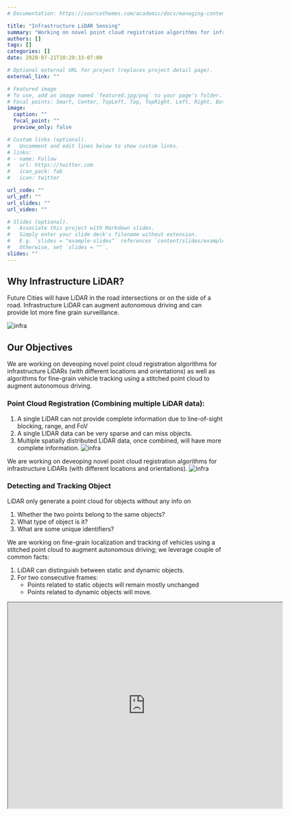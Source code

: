 ```yaml
---
# Documentation: https://sourcethemes.com/academic/docs/managing-content/

title: "Infrastructure LiDAR Sensing"
summary: "Working on novel point cloud registration algorithms for infrastructure LiDARs (with different locations and orientations). Also working on algorithms for fine-grain vehicle tracking using a stitched point cloud to augment autonomous driving."
authors: []
tags: []
categories: []
date: 2020-07-21T10:29:33-07:00

# Optional external URL for project (replaces project detail page).
external_link: ""

# Featured image
# To use, add an image named `featured.jpg/png` to your page's folder.
# Focal points: Smart, Center, TopLeft, Top, TopRight, Left, Right, BottomLeft, Bottom, BottomRight.
image:
  caption: ""
  focal_point: ""
  preview_only: false

# Custom links (optional).
#   Uncomment and edit lines below to show custom links.
# links:
# - name: Follow
#   url: https://twitter.com
#   icon_pack: fab
#   icon: twitter

url_code: ""
url_pdf: ""
url_slides: ""
url_video: ""

# Slides (optional).
#   Associate this project with Markdown slides.
#   Simply enter your slide deck's filename without extension.
#   E.g. `slides = "example-slides"` references `content/slides/example-slides.md`.
#   Otherwise, set `slides = ""`.
slides: ""
---
```



## **Why Infrastructure LiDAR?**
Future Cities will have LiDAR in the road intersections or on the side of a road.
Infrastructure LiDAR can augment autonomous driving and can provide lot more fine grain surveillance.

![infra](/img/whyinfra.png)


## **Our Objectives**
We are working on deveoping novel point cloud registration algorithms for infrastructure LiDARs (with different locations and orientations) as well as algorithms for fine-grain vehicle tracking using a stitched point cloud to augment autonomous driving.

### Point Cloud Registration (Combining multiple LiDAR data):
1. A single LiDAR can not provide complete information due to line-of-sight blocking, range, and FoV
2. A single LIDAR data can be very sparse and can miss objects.
3. Multiple spatially distributed LiDAR data, once combined, will have more complete information.
![infra](/img/infra1.png)

We are working on deveoping novel point cloud registration algorithms for infrastructure LiDARs (with different locations and orientations).
![infra](/img/infra2.png)


### Detecting and Tracking Object
LiDAR only generate a point cloud for objects without any info on 
1. Whether the two points belong to the same objects?
2. What type of object is it?
3. What are some unique identifiers?

We are working on fine-grain localization and tracking of vehicles using a stitched point cloud to augment autonomous driving; we leverage couple of common facts:
1. LiDAR can distinguish between static and dynamic objects. 
2. For two consecutive frames: 
	* Points related to static objects will remain mostly unchanged
	* Points related to dynamic objects will move.

<iframe src="https://drive.google.com/file/d/1ByhasrYdx8P3X17XoZPJIbxrAcdbYyxd/preview" width="640" height="480"></iframe>



